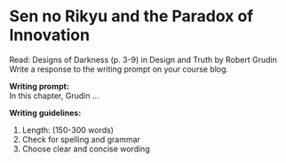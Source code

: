 # Sen no Rikyu and the Paradox of Innovation

Read: Designs of Darkness (p. 3-9) in Design and Truth by Robert Grudin
Write a response to the writing prompt on your course blog.

**Writing prompt:**  
In this chapter, Grudin ...

**Writing guidelines:**  
1. Length: (150-300 words)
2. Check for spelling and grammar
3. Choose clear and concise wording